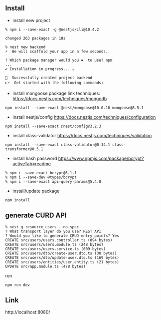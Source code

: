 ## Install
- install new project
```
% npm i --save-exact -g @nestjs/cli@10.4.2

changed 263 packages in 18s

% nest new backend
⚡  We will scaffold your app in a few seconds..

? Which package manager would you ❤️  to use? npm
...
✔ Installation in progress... ☕

🚀  Successfully created project backend
👉  Get started with the following commands:
```
- install mongoose package
link techniques: https://docs.nestjs.com/techniques/mongodb
```
npm install --save-exact @nest/mongoose@10.0.10 mongoose@8.5.1
```
- install nestjs/config
https://docs.nestjs.com/techniques/configuration
```
npm install --save-exact @nest/config@3.2.3
```
- install class-validator
https://docs.nestjs.com/techniques/validation
```
npm install --save-exact class-validator@0.14.1 class-transformer@0.5.1
```
- install hash password
https://www.npmjs.com/package/bcrypt?activeTab=readme
```
% npm i -save-exact bcrypt@5.1.1
% npm i --save-dev @types/bcrypt
% npm i --save-exact api-query-params@5.4.0
```
- install/update package
```
npm install
```

## generate CURD API
```
% nest g resource users --no-spec
? What transport layer do you use? REST API
? Would you like to generate CRUD entry points? Yes
CREATE src/users/users.controller.ts (894 bytes)
CREATE src/users/users.module.ts (248 bytes)
CREATE src/users/users.service.ts (609 bytes)
CREATE src/users/dto/create-user.dto.ts (30 bytes)
CREATE src/users/dto/update-user.dto.ts (169 bytes)
CREATE src/users/entities/user.entity.ts (21 bytes)
UPDATE src/app.module.ts (478 bytes)
```

run
```
npm run dev
```

## Link
http://localhost:8080/
